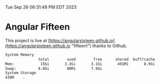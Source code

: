 Tue Sep 26 06:31:48 PM EDT 2023

# Angular Fifteen


This project is live at [https://angularsixteen.github.io](https://angularsixteen.github.io "fifteen!") thanks to Github.

```bash
System Memory
               total        used        free      shared  buff/cache   available
Mem:            15Gi       3.3Gi       3.1Gi       491Mi       8.9Gi        11Gi
Swap:          8.0Gi        88Mi       7.9Gi
System Storage
439M	.
